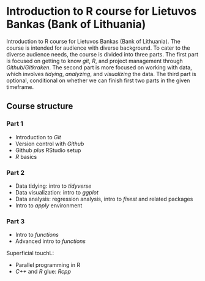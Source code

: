 # Introduction to R course for Lietuvos Bankas (Bank of Lithuania)


Introduction to R course for Lietuvos Bankas (Bank of Lithuania). The course is intended for audience with diverse background. To cater to the diverse audience needs, the course is divided  into three parts. The first part is focused on getting to know _git_, _R_, and project management through _Github/Gitkraken_. The second part is more focused on working with data, which involves _tidying_, _analyzing_, and _visualizing_ the data. The third part is optional, conditional on whether we can finish first two parts in the given timeframe.


## Course structure

### Part 1

- Introduction to _Git_
- Version control with _Github_
- Github _plus_ RStudio setup
- _R_ basics


### Part 2

- Data tidying: intro to _tidyverse_
- Data visualization: intro to _ggplot_
- Data analysis: regression analysis, intro to _fixest_ and related packages
- Intro to _apply_ environment

### Part 3 


- Intro to _functions_
- Advanced intro to _functions_

Superficial touchL:
- Parallel programming in R
- _C++_ and _R_ glue: _Rcpp_ 






